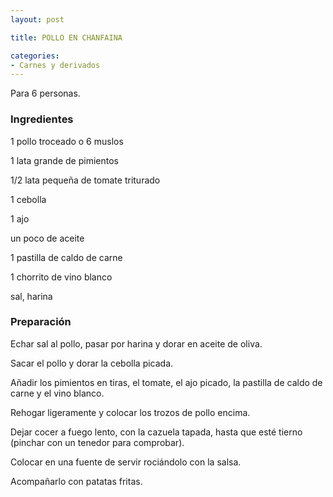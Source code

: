 ```yaml
---
layout: post

title: POLLO EN CHANFAINA

categories:
- Carnes y derivados
---
```

Para 6 personas.

<h3>Ingredientes</h3>

1 pollo troceado o 6 muslos

1 lata grande de pimientos

1/2 lata pequeña de tomate triturado

1 cebolla

1 ajo

un poco de aceite

1 pastilla de caldo de carne

1 chorrito de vino blanco

sal, harina

<h3>Preparación</h3>

Echar sal al pollo, pasar por harina y dorar en aceite de oliva.

Sacar el pollo y dorar la cebolla picada.

Añadir los pimientos en tiras, el tomate, el ajo picado, la pastilla de caldo de carne y el vino blanco.

Rehogar ligeramente y colocar los trozos de pollo encima.

Dejar cocer a fuego lento, con la cazuela tapada, hasta que esté tierno (pinchar con un tenedor para comprobar).

Colocar en una fuente de servir rociándolo con la salsa.

Acompañarlo con patatas fritas.


